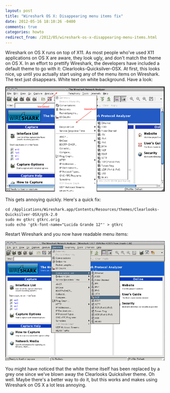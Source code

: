 ```yaml
---
layout: post
title: "Wireshark OS X: Disappearing menu items fix"
date: 2012-05-16 18:10:26 -0400
comments: true
categories: howto
redirect_from: /2012/05/wireshark-os-x-disappearing-menu-items.html
---
```


Wireshark on OS X runs on top of X11. As most people who've used X11 applications on OS X are aware, they look ugly, and don't match the theme on OS X. In an effort to prettify Wireshark, the developers have included a default theme to go with it: Clearlooks-Quicksilver-OSX. At first, this looks nice, up until you actually start using any of the menu items on Wireshark. The text just disappears. White text on white background. Have a look:

<!--more-->

![](/images/2012-05-16/01.png)

This gets annoying quickly. Here's a quick fix:

```
cd /Applications/Wireshark.app/Contents/Resources/themes/Clearlooks-Quicksilver-OSX/gtk-2.0
sudo mv gtkrc gtkrc.orig
sudo echo 'gtk-font-name="Lucida Grande 12"' > gtkrc
```

Restart Wireshark and you now have readable menu items:

![](/images/2012-05-16/02.png)

You might have noticed that the white theme itself has been replaced by a grey one since we've blown away the Clearlooks Quicksilver theme. Oh well. Maybe there's a better way to do it, but this works and makes using Wireshark on OS X a lot less annoying. 
